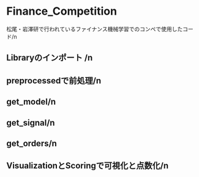 # Finance_Competition
松尾・岩澤研で行われているファイナンス機械学習でのコンペで使用したコード/n

## Libraryのインポート /n
## preprocessedで前処理/n
## get_model/n
## get_signal/n
## get_orders/n
## VisualizationとScoringで可視化と点数化/n
